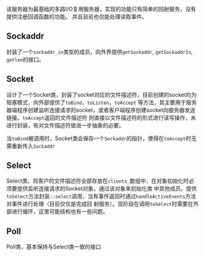 该服务器为最基础的多路I/O复用服务器，实现的功能只有简单的回射服务，没有提供注册回调函数的功能。
并且目前也仅能处理读取事件。
## Sockaddr
封装了一个`sockaddr_in`类型的成员，向外界提供`getSockaddr`, `getSockaddrIn`, `getlen`的接口。

## Socket
设计了一个Socket类，封装了socket对应的文件描述符，目前创建的socket均为阻塞模式，向外部提供了`toBind`，`toListen`，`toAccept`
等方法，其主要用于服务器端程序创建监听连接请求的socket，或者客户端程序创建socket向服务器发送链接。`toAccept`返回的文件描述符
则直接以文件描述符的形式进行读写操作，未进行封装，有对文件描述符做进一步抽象的必要。

当`toBind`被调用时，Socket类会保存一个`Sockaddr`的指针，使得在`toAccept`时无需重新传入`Sockaddr`

## Select
Select类，将客户的文件描述符全部存放在`clients_`数组中，在对象初始化时必须要提供监听连接请求的Socket对象，通过该对象来初始化类
中其他成员。提供`toSelect`方法封装`::select`调用，当有事件返回时通过`handleActiveEvents`方法对事件进行处理（目前仅仅是完成回
射服务）。现阶段在调用`toSelect`时需要在外部进行循环，这里可能结构也有一些问题。

## Poll
Poll类，基本保持与Select类一致的接口